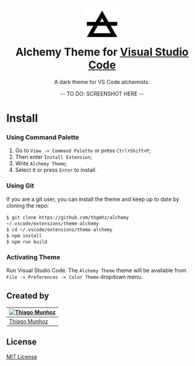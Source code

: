 <h1 align="center">
  <br>
  <img src="/icon.png" alt="Alchemy Theme" width="100">
  <br>
  Alchemy Theme for <a href="https://code.visualstudio.com/">Visual Studio Code</a>
  <br>
</h1>

<p align="center">
  A dark theme for VS Code alchemists.
</p>

<p align="center">
  -- TO DO: SCREENSHOT HERE --
</p>

# Install

### Using Command Palette

1.  Go to `View -> Command Palette` or press `Ctrl+Shift+P`;
2.  Then enter `Install Extension`;
3.  Write `Alchemy Theme`;
4.  Select it or press `Enter` to install.

### Using Git

If you are a git user, you can install the theme and keep up to date by cloning the repo:

    $ git clone https://github.com/thgmhz/alchemy ~/.vscode/extensions/theme-alchemy
    $ cd ~/.vscode/extensions/theme-alchemy
    $ npm install
    $ npm run build

### Activating Theme

Run Visual Studio Code. The `Alchemy Theme` theme will be available from `File -> Preferences -> Color Theme` dropdown menu.

## Created by

| [![Thiago Munhoz](https://github.com/thgmhz.png?size=100)](https://github.com/thgmhz) |
| ---------------------------------------------------------------------------------------------------- |
| [Thiago Munhoz](https://github.com/thgmhz)                                                   |

## License

[MIT License](./LICENSE.md)
